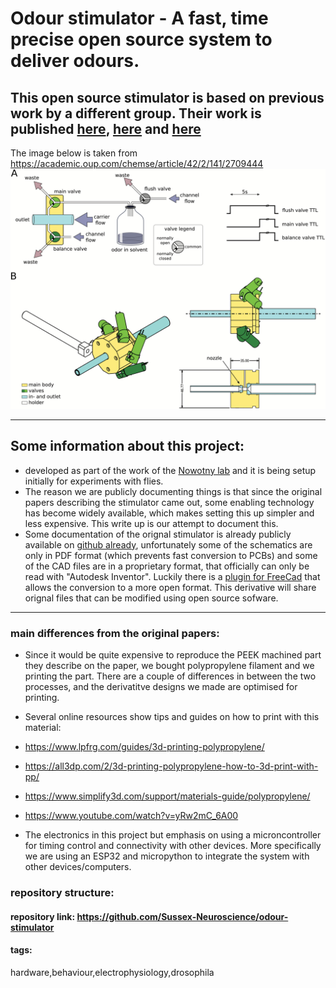 # Odour stimulator - A fast, time precise open source system to deliver odours. 



## This open source stimulator is based on previous work by a different group. Their work is published  [here](https://www.pnas.org/content/111/47/16925), [here](https://www.sciencedirect.com/science/article/pii/S2589004218300646) and [here](<https://academic.oup.com/chemse/article/42/2/141/2709444>)

The image below is taken from https://academic.oup.com/chemse/article/42/2/141/2709444
![](media/overview.jpeg)

--- 
## Some information about this project:

- developed as part of the work of the [Nowotny lab](https://www.sussex.ac.uk/research/centres/sussex-neuroscience/phd/4yearphd/supervisors/circuits-projects/thomas-nowotny-project) and it is being setup initially for experiments with flies. 
- The reason we are publicly documenting things is that since the original papers describing the stimulator came out, some enabling technology has become widely available, which makes setting this up simpler and less expensive. This write up is our attempt to document this.
- Some documentation of the orignal stimulator is already publicly available on [github already](https://github.com/grg2rsr/OlfactoryStimulator), unfortunately some of the schematics are only in PDF format (which prevents fast conversion to PCBs) and some of the CAD files are in a proprietary format, that officially can only be read with "Autodesk Inventor". Luckily there is a [plugin for FreeCad](https://github.com/jmplonka/InventorLoader/) that allows the conversion to a more open format.  This derivative will share orignal files that can be modified using open source sofware.



---

### main differences from the original papers:

- Since it would be quite expensive to reproduce the PEEK machined part they describe on the paper, we bought polypropylene filament and we printing the part. There are a couple of differences in between the two processes, and the derivatitve designs we made are optimised for printing. 
  
- Several online resources show tips and guides on how to print with this material:
 - https://www.lpfrg.com/guides/3d-printing-polypropylene/
 - https://all3dp.com/2/3d-printing-polypropylene-how-to-3d-print-with-pp/
 - https://www.simplify3d.com/support/materials-guide/polypropylene/
 - https://www.youtube.com/watch?v=yRw2mC_6A00 

- The electronics in this project but emphasis on using a microncontroller for timing control and connectivity with other devices. More specifically we are using an ESP32 and micropython to integrate the system with other devices/computers.
  

### repository structure:

#### repository link: https://github.com/Sussex-Neuroscience/odour-stimulator

#### tags: 
hardware,behaviour,electrophysiology,drosophila
